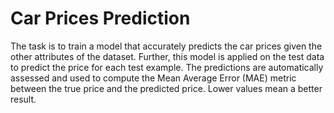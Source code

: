 # Car Prices Prediction
The task is to train a model that accurately predicts the car prices given the other attributes of the dataset. Further, this model is applied on the test data to predict the price for each test example. The predictions are automatically assessed and used to compute the Mean Average Error (MAE) metric between the true price and the predicted price. Lower values mean a better result.
